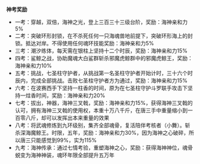 **神考奖励**
* 一考：穿越，双倍，海神之光，登上三百三十三级台阶，奖励：海神亲和力5%
* 二考：突破环形封锁，在不杀死任何一只海魂兽地前提下，突破环形海上的封锁。抵达对岸。不得使用任何魂环技能奖励：海神亲和力5%
* 三考：潮汐练体，每天需在银柱上坚持十二个时辰，奖励：海神亲和力15%
* 四考：鲨鲸之战，协助魔魂大白鲨群斩杀邪魔虎鲸群中的邪魔虎鲸王，奖励：海神亲和力10%
* 五考：挑战，七圣柱守护者，从挑战第一名圣柱守护者开始计时，三十六个时辰内，完成全部挑战。击败七圣柱守护者方为通过，奖励：海神亲和力15%
* 六考：在波赛西手下坚持一柱香的时间，原为在七圣柱守护斗罗联手攻击下坚持一炷香时间，奖励：海神亲和力20%
* 七考：拔出，神器，海神三叉戟，奖励：海神亲和力15%，获得海神三叉戟的认可，拥有海神三叉戟的使用权，本重十万八千斤，在唐三手中重量缩小到一百零八斤，却可以发挥出本来重量的效果
* 八考：将武魂修炼到九环级别，集齐全部魂骨，复活陪伴考核者（小舞）。斩杀深海魔鲸王。时限，五年，奖励：海神亲和力30%，因为海神之心破碎，所以唐三只能感觉到99%，实为115%
* 九考：海神传承：通过七情考验，重塑海神之心，奖励：获得海神神位，魂骨蜕变为海神神装，魂环年限全部提升五万年